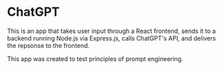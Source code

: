 # ChatGPT
This is an app that takes user input through a React frontend, sends it to a backend 
running Node.js via Express.js, calls ChatGPT's API, and delivers the repsonse
to the frontend.

This app was created to test principles of prompt engineering.